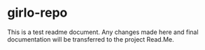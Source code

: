 # girlo-repo
This is a test readme document. Any changes made here and final documentation will be transferred to the project Read.Me.
